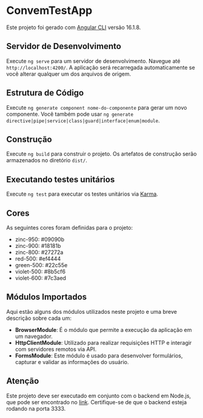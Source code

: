 # ConvemTestApp

Este projeto foi gerado com [Angular CLI](https://github.com/angular/angular-cli) versão 16.1.8.

## Servidor de Desenvolvimento

Execute `ng serve` para um servidor de desenvolvimento. Navegue até `http://localhost:4200/`. A aplicação será recarregada automaticamente se você alterar qualquer um dos arquivos de origem.

## Estrutura de Código

Execute `ng generate component nome-do-componente` para gerar um novo componente. Você também pode usar `ng generate directive|pipe|service|class|guard|interface|enum|module`.

## Construção

Execute `ng build` para construir o projeto. Os artefatos de construção serão armazenados no diretório `dist/`.

## Executando testes unitários

Execute `ng test` para executar os testes unitários via [Karma](https://karma-runner.github.io).

## Cores

As seguintes cores foram definidas para o projeto:

- zinc-950: #09090b
- zinc-900: #18181b
- zinc-800: #27272a
- red-500: #ef4444
- green-500: #22c55e
- violet-500: #8b5cf6
- violet-600: #7c3aed

## Módulos Importados

Aqui estão alguns dos módulos utilizados neste projeto e uma breve descrição sobre cada um:

- **BrowserModule**: É o módulo que permite a execução da aplicação em um navegador.
- **HttpClientModule**: Utilizado para realizar requisições HTTP e interagir com servidores remotos via API.
- **FormsModule**: Este módulo é usado para desenvolver formulários, capturar e validar as informações do usuário.

## Atenção

Este projeto deve ser executado em conjunto com o backend em Node.js, que pode ser encontrado no [link](link). Certifique-se de que o backend esteja rodando na porta 3333.
